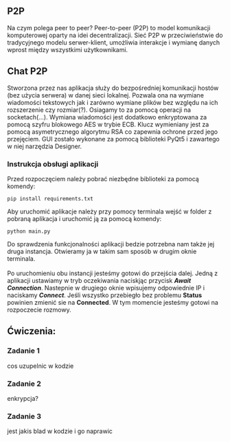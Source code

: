 ## P2P
Na czym polega peer to peer?
Peer-to-peer (P2P) to model komunikacji komputerowej oparty na idei decentralizacji. Sieć P2P w przeciwieństwie do 
tradycyjnego modelu serwer-klient, umożliwia interakcje i wymianę danych wprost między wszystkimi użytkownikami.

## Chat P2P
Stworzona przez nas aplikacja służy do bezpośredniej komunikacji hostów (bez użycia serwera) w danej sieci lokalnej. 
Pozwala ona na wymiane wiadomości tekstowych jak i zarówno wymiane plików bez względu na ich rozszerzenie czy rozmiar(?).
Osiagamy to za pomocą operacji na socketach(...). 
Wymiana wiadomości jest dodatkowo enkryptowana za pomocą szyfru blokowego AES w trybie ECB. Klucz wymieniany jest za 
pomocą asymetrycznego algorytmu RSA co zapewnia ochrone przed jego przejęciem. GUI zostało wykonane za pomocą biblioteki 
PyQt5 i zawartego w niej narzędzia Designer.

### Instrukcja obsługi aplikacji
Przed rozpoczęciem należy pobrać niezbędne biblioteki za pomocą komendy:
```console
pip install requirements.txt
```
Aby uruchomić aplikacje należy przy pomocy terminala wejść w folder z pobraną aplikacja i uruchomić ją za pomocą komendy:
```console
python main.py
```
Do sprawdzenia funkcjonalności aplikacji bedzie potrzebna nam także jej druga instancja. Otwieramy ja w takim sam sposób 
w drugim oknie terminala. 
<br />
<br />
Po uruchomieniu obu instancji jesteśmy gotowi do przejścia dalej. Jedną z aplikacji ustawiamy w tryb oczekiwania naciskjąc
przycisk ***Await Connection***. Nastepnie w drugiego oknie wpisujemy odpowiednie IP i naciskamy ***Connect***. Jeśli 
wszystko przebiegło bez problemu **Status** powinien zmienić sie na **Connected**. W tym momencie jesteśmy gotowi na 
rozpoczecie rozmowy.

## Ćwiczenia:

### Zadanie 1
cos uzupelnic w kodzie
	
### Zadanie 2
enkrypcja?

### Zadanie 3
jest jakis blad w kodzie i go naprawic
